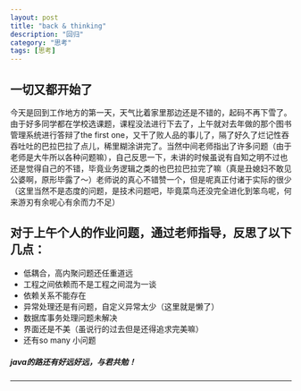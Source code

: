 ```yaml
---
layout: post
title: "back & thinking"
description: "回归"
category: "思考"
tags: [思考]
---
```

## 一切又都开始了  
今天是回到工作地方的第一天，天气比着家里那边还是不错的，起码不再下雪了。由于好多同学都在学校选课题，课程没法进行下去了，上午就对去年做的那个图书管理系统进行答辩了the first one，又干了败人品的事儿了，隔了好久了烂记性吞吞吐吐的巴拉巴拉了点儿，稀里糊涂讲完了。当然中间老师指出了许多问题（由于老师是大牛所以各种问题嘛），自己反思一下，未讲的时候虽说有自知之明不过也还是觉得自己的不错，毕竟业务逻辑之类的也巴拉巴拉完了嘛（真是丑媳妇不敢见公婆啊，原形毕露了～）老师说的真心不错赞一个，但是呢真正付诸于实际的很少（这里当然不是态度的问题，是技术问题吧，毕竟菜鸟还没完全进化到笨鸟呢，何来游刃有余呢心有余而力不足）  
       
       
## 对于上午个人的作业问题，通过老师指导，反思了以下几点：
-   低耦合，高内聚问题还任重道远  
-   工程之间依赖而不是工程之间混为一谈  
-   依赖关系不能存在  
-   异常处理还是有问题，自定义异常太少（这里就是懒了）  
-   数据库事务处理问题未解决  
-   界面还是不美（虽说行的过去但是还得追求完美嘛）  
-   还有so many 小问题 
  
       
##### java的路还有好远好远，与君共勉！
  
-------


